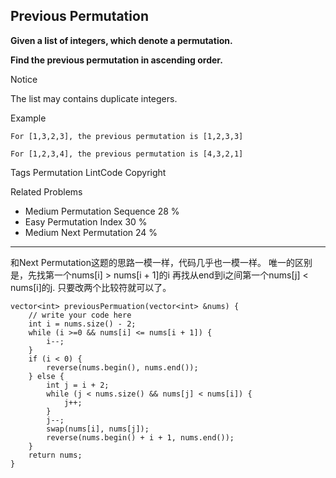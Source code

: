## Previous Permutation  ##

**Given a list of integers, which denote a permutation.**

**Find the previous permutation in ascending order.**

 Notice

The list may contains duplicate integers.

Example

	For [1,3,2,3], the previous permutation is [1,2,3,3]
	
	For [1,2,3,4], the previous permutation is [4,3,2,1]

Tags 
Permutation LintCode Copyright

Related Problems 

- Medium Permutation Sequence 28 %
- Easy Permutation Index 30 %
- Medium Next Permutation 24 %

----------

和Next Permutation这题的思路一模一样，代码几乎也一模一样。
唯一的区别是，先找第一个nums[i] > nums[i + 1]的i
再找从end到i之间第一个nums[j] < nums[i]的j.
只要改两个比较符就可以了。

	vector<int> previousPermuation(vector<int> &nums) {
	    // write your code here
	    int i = nums.size() - 2;
	    while (i >=0 && nums[i] <= nums[i + 1]) {
	        i--;
	    }
	    if (i < 0) {
	        reverse(nums.begin(), nums.end());
	    } else {
	        int j = i + 2;
	        while (j < nums.size() && nums[j] < nums[i]) {
	            j++;
	        }
	        j--;
	        swap(nums[i], nums[j]);
	        reverse(nums.begin() + i + 1, nums.end());
	    }
	    return nums;
	}
